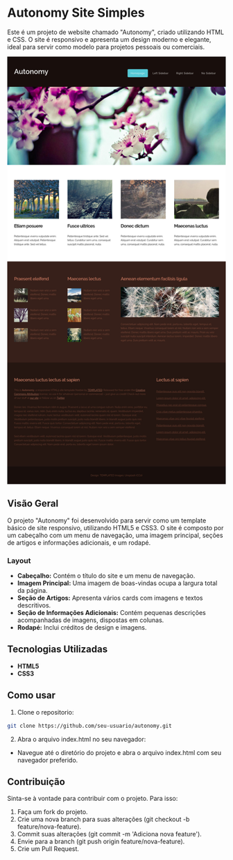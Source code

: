 # Autonomy Site Simples
Este é um projeto de website chamado "Autonomy", criado utilizando HTML e CSS. O site é responsivo e apresenta um design moderno e elegante, ideal para servir como modelo para projetos pessoais ou comerciais.

![designDesktop](./desing/AutonomyDesktop.jpg)

## Visão Geral

O projeto "Autonomy" foi desenvolvido para servir como um template básico de site responsivo, utilizando HTML5 e CSS3. O site é composto por um cabeçalho com um menu de navegação, uma imagem principal, seções de artigos e informações adicionais, e um rodapé.

### Layout

- **Cabeçalho:** Contém o título do site e um menu de navegação.
- **Imagem Principal:** Uma imagem de boas-vindas ocupa a largura total da página.
- **Seção de Artigos:** Apresenta vários cards com imagens e textos descritivos.
- **Seção de Informações Adicionais:** Contém pequenas descrições acompanhadas de imagens, dispostas em colunas.
- **Rodapé:** Inclui créditos de design e imagens.

## Tecnologias Utilizadas

- **HTML5**
- **CSS3**

## Como usar

1. Clone o repositorio:

```bash
git clone https://github.com/seu-usuario/autonomy.git
```
2. Abra o arquivo index.html no seu navegador:
- Navegue até o diretório do projeto e abra o arquivo index.html com seu navegador preferido.

## Contribuição
Sinta-se à vontade para contribuir com o projeto. Para isso:
1. Faça um fork do projeto.
2. Crie uma nova branch para suas alterações (git checkout -b feature/nova-feature).
3. Commit suas alterações (git commit -m 'Adiciona nova feature').
4. Envie para a branch (git push origin feature/nova-feature).
5. Crie um Pull Request.